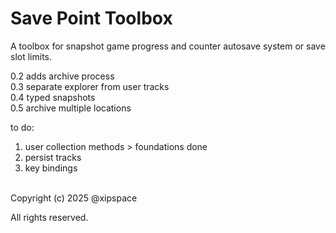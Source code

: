 # Save Point Toolbox


A toolbox for snapshot game progress and counter autosave system or save slot limits.


0.2 adds archive process<br>
0.3 separate explorer from user tracks<br>
0.4 typed snapshots<br>
0.5 archive multiple locations<br>

to do:
1. user collection methods > foundations done
1. persist tracks
1. key bindings

<br>
Copyright (c) 2025 @xipspace

All rights reserved.